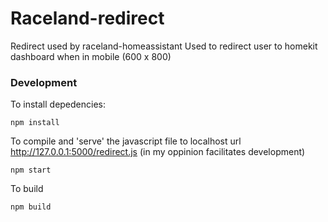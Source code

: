 # Raceland-redirect


Redirect used by raceland-homeassistant 
Used to redirect user to homekit dashboard when in mobile (600 x 800)

### Development 

To install depedencies: 

```npm install ``` 

To compile and 'serve' the javascript file to localhost url http://127.0.0.1:5000/redirect.js (in my oppinion facilitates development)

```npm start ``` 

To build

```npm build ``` 
